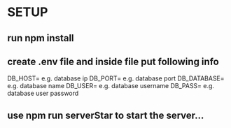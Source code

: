 # SETUP

## run npm install

## create .env file and inside file put following info

DB_HOST= e.g. database ip
DB_PORT= e.g. database port
DB_DATABASE= e.g. database name
DB_USER= e.g. database username
DB_PASS= e.g. database user password

## use npm run serverStar to start the server...